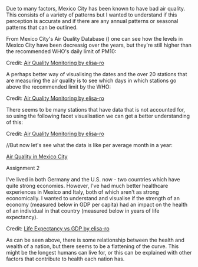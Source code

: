 Due to many factors, Mexico City has been known to have bad air quality. This consists of a variety of patterns but I wanted to understand if this perception is accurate and if there are any annual patterns or seasonal patterns that can be outlined.

From Mexico City's Air Quality Database () one can see how the levels in Mexico City have been decreasig over the years, but they're still higher than the recommended WHO's daily limit of PM10:

<div id="observablehq-overallPlot-54eb5978"></div>
<p>Credit: <a href="https://observablehq.com/@elisa-ro/air-quality-monitoring">Air Quality Monitoring by elisa-ro</a></p>

<script type="module">
import {Runtime, Inspector} from "https://cdn.jsdelivr.net/npm/@observablehq/runtime@4/dist/runtime.js";
import define from "https://api.observablehq.com/@elisa-ro/air-quality-monitoring.js?v=3";
new Runtime().module(define, name => {
  if (name === "overallPlot") return new Inspector(document.querySelector("#observablehq-overallPlot-54eb5978"));
});
</script>

A perhaps better way of visualising the dates and the over 20 stations that are measuring the air quality is to see which days in which stations go above the recommended limit by the WHO:

<div id="observablehq-overlimit-58fc5e72"></div>
<p>Credit: <a href="https://observablehq.com/@elisa-ro/air-quality-monitoring">Air Quality Monitoring by elisa-ro</a></p>

<script type="module">
import {Runtime, Inspector} from "https://cdn.jsdelivr.net/npm/@observablehq/runtime@4/dist/runtime.js";
import define from "https://api.observablehq.com/@elisa-ro/air-quality-monitoring@1003.js?v=3";
new Runtime().module(define, name => {
  if (name === "overlimit") return new Inspector(document.querySelector("#observablehq-overlimit-58fc5e72"));
});
</script>


There seems to be many stations that have data that is not accounted for, so using the following facet visualisation we can get a better understanding of this: 

<div id="observablehq-myplot-65810ff9"></div>
<p>Credit: <a href="https://observablehq.com/@elisa-ro/air-quality-monitoring">Air Quality Monitoring by elisa-ro</a></p>

<script type="module">
import {Runtime, Inspector} from "https://cdn.jsdelivr.net/npm/@observablehq/runtime@4/dist/runtime.js";
import define from "https://api.observablehq.com/@elisa-ro/air-quality-monitoring.js?v=3";
new Runtime().module(define, name => {
  if (name === "myplot") return new Inspector(document.querySelector("#observablehq-myplot-65810ff9"));
});

The air quality center "TLA" seems to be the most consistent over the years, and it's also centrally located so there should be interesting trends to figure out. Over the years there seems to be downard trend:

<div id="observablehq-TLAPlot-e2d377ba"></div>
<p>Credit: <a href="https://observablehq.com/@elisa-ro/air-quality-monitoring">Air Quality Monitoring by elisa-ro</a></p>

<script type="module">
import {Runtime, Inspector} from "https://cdn.jsdelivr.net/npm/@observablehq/runtime@4/dist/runtime.js";
import define from "https://api.observablehq.com/@elisa-ro/air-quality-monitoring@1004.js?v=3";
new Runtime().module(define, name => {
  if (name === "TLAPlot") return new Inspector(document.querySelector("#observablehq-TLAPlot-e2d377ba"));
});
</script>

//But now let's see what the data is like per average month in a year:

<a href="AirQualityMexicoCity">Air Quality in Mexico City</a>
  
  
<head>
Assignment 2  
</head>

I've lived in both Germany and the U.S. now - two countries which have quite strong economies. However, I've had much better healthcare experiences in Mexico and Italy, both of which aren't as strong economically. I wanted to understand and visualise if the strength of an economy (measured below in GDP per capita) had an impact on the health of an individual in that country (measured below in years of life expectancy).

<div id="observablehq-plot-b693ce4c"></div>
<p>Credit: <a href="https://observablehq.com/@elisa-ro/life-expectancy-vs-gdp">Life Expectancy vs GDP by elisa-ro</a></p>

<script type="module">
import {Runtime, Inspector} from "https://cdn.jsdelivr.net/npm/@observablehq/runtime@4/dist/runtime.js";
import define from "https://api.observablehq.com/@elisa-ro/life-expectancy-vs-gdp@22.js?v=3";
new Runtime().module(define, name => {
  if (name === "plot") return new Inspector(document.querySelector("#observablehq-plot-b693ce4c"));
});
</script>

As can be seen above, there is some relationship between the health and wealth of a nation, but there seems to be a flattening of the curve. This might be the longest humans can live for, or this can be explained with other factors that contribute to health each nation has. 

